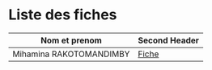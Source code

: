 # Liste des fiches


| Nom et prenom            | Second Header              |
| ------------------------ | -------------------------- |
| Mihamina RAKOTOMANDIMBY  | [Fiche](./Mihamina.md)        |

